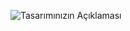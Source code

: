 ![Tasarımınızın Açıklaması](https://www.canva.com/design/DAGE_Jcykvg/xE4UXeQypudwWpH7OMi-yA/watch?utm_content=DAGE_Jcykvg&utm_campaign=designshare&utm_medium=link&utm_source=editor)


